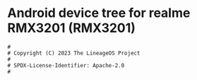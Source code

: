 # Android device tree for realme RMX3201 (RMX3201)

```
#
# Copyright (C) 2023 The LineageOS Project
#
# SPDX-License-Identifier: Apache-2.0
#
```
